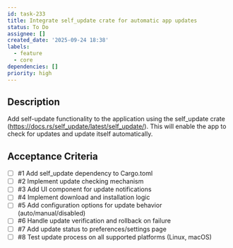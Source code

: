 ```yaml
---
id: task-233
title: Integrate self_update crate for automatic app updates
status: To Do
assignee: []
created_date: '2025-09-24 18:38'
labels:
  - feature
  - core
dependencies: []
priority: high
---
```


## Description

Add self-update functionality to the application using the self_update crate (https://docs.rs/self_update/latest/self_update/). This will enable the app to check for updates and update itself automatically.

## Acceptance Criteria
<!-- AC:BEGIN -->
- [ ] #1 Add self_update dependency to Cargo.toml
- [ ] #2 Implement update checking mechanism
- [ ] #3 Add UI component for update notifications
- [ ] #4 Implement download and installation logic
- [ ] #5 Add configuration options for update behavior (auto/manual/disabled)
- [ ] #6 Handle update verification and rollback on failure
- [ ] #7 Add update status to preferences/settings page
- [ ] #8 Test update process on all supported platforms (Linux, macOS)
<!-- AC:END -->
